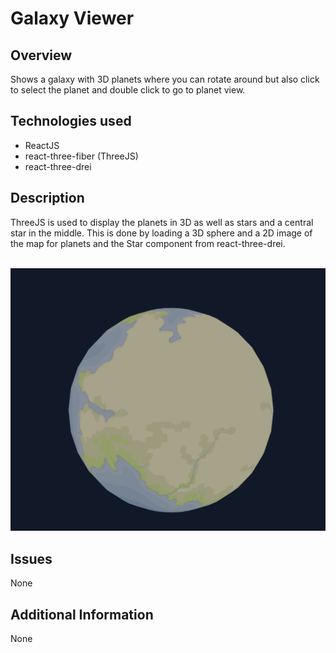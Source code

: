 # Galaxy Viewer

## Overview
Shows a galaxy with 3D planets where you can rotate around but also click to select the planet and double click to go to planet view.

## Technologies used
- ReactJS
 - react-three-fiber (ThreeJS)
 - react-three-drei

## Description
ThreeJS is used to display the planets in 3D as well as stars and a central star in the middle.  This is done by loading a 3D sphere and a 2D image of the map for planets and the Star component from react-three-drei. 

<br>![alt text](../images/galaxy_view_planet.png)

## Issues
None

## Additional Information
None
